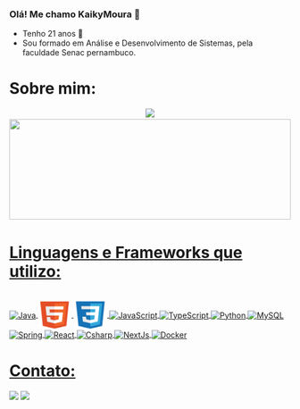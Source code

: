 ### Olá! Me chamo KaikyMoura 👋

- Tenho 21 anos 🙂
- Sou formado em Análise e Desenvolvimento de Sistemas, pela faculdade Senac pernambuco.


# Sobre mim:


<div align="center">
  <a href="https://github.com/KaikyMoura">
     <img height="180em" src="https://github-readme-stats.vercel.app/api?username=KaikyMoura&show_icons=true&theme=dracula&include_all_commits=true&count_private=true"/>
  <img height="180em" width="100%" src="https://github-readme-stats.vercel.app/api/top-langs/?username=KaikyMoura&layout=compact&langs_count=7&theme=dracula"/>
</div>



# Linguagens e Frameworks que utilizo:

<div dir="auto">
  <br>
    <img align="center" alt="Java" height="50" width="60" src="https://cdn.jsdelivr.net/gh/devicons/devicon/icons/java/java-plain.svg" style="max-width: 100%;">
     <img align="center" alt="HTML" height="50" width="60" src="https://raw.githubusercontent.com/devicons/devicon/master/icons/html5/html5-original.svg" style="max-width: 100%;">
    <img align="center" alt="CSS" height="50" width="60" src="https://raw.githubusercontent.com/devicons/devicon/master/icons/css3/css3-original.svg" style="max-width: 100%;">
    <img align="center" alt="JavaScript" height="50" width="60" src="https://cdn.jsdelivr.net/gh/devicons/devicon/icons/javascript/javascript-original.svg" style="max-width: 100%;">
    <img align="center" alt="TypeScript" height="50" width="60" src="https://cdn.jsdelivr.net/gh/devicons/devicon/icons/typescript/typescript-original.svg" style="max-width: 100%;">   
    <img align="center" alt="Python" height="50" width="60" src="https://cdn.jsdelivr.net/gh/devicons/devicon/icons/python/python-original.svg" style="max-width: 100%;">
    <img align="center" alt="MySQL" height="50" width="60" src="https://cdn.jsdelivr.net/gh/devicons/devicon/icons/mysql/mysql-original.svg" style="max-width: 100%;">
    <img align="center" alt="Spring" height="50" width="60" src="https://cdn.jsdelivr.net/gh/devicons/devicon/icons/spring/spring-original.svg" style="max-width: 100%;">
    <img align="center" alt="React" height="50" width="60" src="https://cdn.jsdelivr.net/gh/devicons/devicon/icons/react/react-original.svg" style="max-width: 100%;">
    <img align="center" alt="Csharp" height="50" width="60" src="https://cdn.jsdelivr.net/gh/devicons/devicon/icons/csharp/csharp-original.svg" style="max-width: 100%;">
    <img align="center" alt="NextJs" height="50" width="60" src="https://cdn.jsdelivr.net/gh/devicons/devicon@latest/icons/nextjs/nextjs-original.svg" style="max-width: 100%;" >
    <img align="center" alt="Docker" height="50" width="60" src="https://cdn.jsdelivr.net/gh/devicons/devicon@latest/icons/docker/docker-plain-wordmark.svg" style="max-width: 100%;"/>
</div>



# Contato:
<div>
<a href = "mailto:kaikymoura972@gmail.com"><img src="https://img.shields.io/badge/-Gmail-%23333?style=for-the-badge&logo=gmail&logoColor=red" target="_blank"></a>
<a href="https://www.linkedin.com/in/kaiky-de-moura-tupinamba" target="_blank"><img src="https://img.shields.io/badge/-LinkedIn-%230077B5?style=for-the-badge&logo=linkedin&logoColor=white" target="_blank"></a>


</div>
